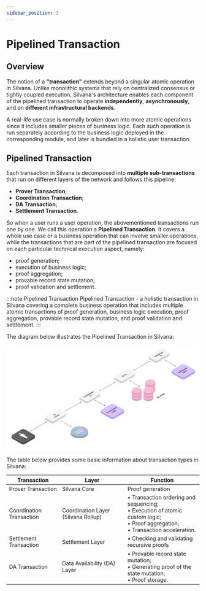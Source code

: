 ```yaml
---
sidebar_position: 3
---
```

# Pipelined Transaction

## Overview

The notion of a **"transaction"** extends beyond a singular atomic operation in Silvana. Unlike monolithic systems that rely on centralized consensus or tightly coupled execution, Silvana's architecture enables each component of the pipelined transaction to operate **independently**, **asynchronously**, and on **different infrastructural backends**. 

A real-life use case is normally broken down into more atomic operations since it includes smaller pieces of business logic. Each such operation is run separately according to the business logic deployed in the corresponding module, and later is bundled in a holistic user transaction. 

## Pipelined Transaction

Each transaction in Silvana is decomposed into **multiple sub-transactions** that run on different layers of the network and follows this pipeline: 

* **Prover Transaction**;
* **Coordination Transaction**;
* **DA Transaction**;
* **Settlement Transaction**.

So when a user runs a user operation, the abovementioned transactions run one by one. We call this operation a **Pipelined Transaction**. It covers a whole use case or a business operation that can involve smaller operations, while the transactions that are part of the pipelined transaction are focused on each particular technical execution aspect, namely:

* proof generation;
* execution of business logic;
* proof aggregation;
* provable record state mutation;
* proof validation and settlement.

:::note Pipelined Transaction
Pipelined Transaction - a holistic transaction in Silvana covering a complete business operation that includes multiple atomic transactions of proof generation, business logic execution, proof aggregation, provable record state mutation, and proof validation and settlement.
:::

The diagram below illustrates the Pipelined Transaction in Silvana:

![Pipelined Transaction](..\key-concepts\img\transaction-pipeline.png)

The table below provides some basic information about transaction types in Silvana:

| Transaction              | Layer                              | Function                                                                 |
|--------------------------|-------------------------------------|--------------------------------------------------------------------------|
| Prover Transaction        | Silvana Core                        | Proof generation                                                         |
| Coordination Transaction | Coordination Layer (Silvana Rollup)| • Transaction ordering and sequencing; <br/>• Execution of atomic custom logic; <br/>• Proof aggregation; <br/>• Transaction acceleration. |
| Settlement Transaction   | Settlement Layer                    | • Checking and validating recursive proofs                               |
| DA Transaction           | Data Availability (DA) Layer        | • Provable record state mutation; <br/>• Generating proof of the state mutation; <br/>• Proof storage. |
